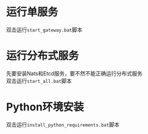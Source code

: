 # 运行单服务
双击运行`start_gateway.bat`脚本
# 运行分布式服务
先要安装Nats和Etcd服务，要不然不能正确运行分布式服务   
双击运行`start_all.bat`脚本
# Python环境安装
双击运行`install_python_requirements.bat`脚本

